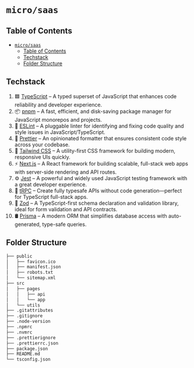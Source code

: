 # `micro/saas`

## Table of Contents

- [`micro/saas`](#microsaas)
  - [Table of Contents](#table-of-contents)
  - [Techstack](#techstack)
  - [Folder Structure](#folder-structure)

## Techstack

1. 🟦 [TypeScript](https://www.typescriptlang.org/) – A typed superset of JavaScript that enhances code reliability and developer experience.
2. 📦 [pnpm](https://pnpm.io/) – A fast, efficient, and disk-saving package manager for JavaScript monorepos and projects.
3. 🧹 [ESLint](https://eslint.org/) – A pluggable linter for identifying and fixing code quality and style issues in JavaScript/TypeScript.
4. 🎨 [Prettier](https://prettier.io/) – An opinionated formatter that ensures consistent code style across your codebase.
5. 💨 [Tailwind CSS](https://tailwindcss.com/) – A utility-first CSS framework for building modern, responsive UIs quickly.
6. ⚡ [Next.js](https://nextjs.org/) – A React framework for building scalable, full-stack web apps with server-side rendering and API routes.
7. ⚙️ [Jest](https://jestjs.io/) – A powerful and widely used JavaScript testing framework with a great developer experience.
8. 🔗 [tRPC](https://trpc.io/) – Create fully typesafe APIs without code generation—perfect for TypeScript full-stack apps.
9. 🧱 [Zod](https://zod.dev/) – A TypeScript-first schema declaration and validation library, ideal for form validation and API contracts.
10. 🛢️ [Prisma](https://www.prisma.io/) – A modern ORM that simplifies database access with auto-generated, type-safe queries.

## Folder Structure

```txt
├── public
│   ├── favicon.ico
│   ├── manifest.json
│   ├── robots.txt
│   └── sitemap.xml
├── src
│   ├── pages
│   │   ├── api
│   │   └── app
│   └── utils
├── .gitattributes
├── .gitignore
├── .node-version
├── .npmrc
├── .nvmrc
├── .prettierignore
├── .prettierrc.json
├── package.json
├── README.md
└── tsconfig.json
```
